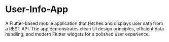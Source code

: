 # User-Info-App
A Flutter-based mobile application that fetches and displays user data from a REST API. The app demonstrates clean UI design principles, efficient data handling, and modern Flutter widgets for a polished user experience.
